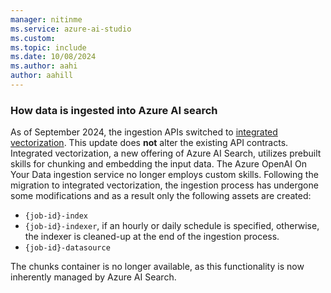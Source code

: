 ```yaml
---
manager: nitinme
ms.service: azure-ai-studio
ms.custom:
ms.topic: include
ms.date: 10/08/2024
ms.author: aahi
author: aahill
---
```


### How data is ingested into Azure AI search

As of September 2024, the ingestion APIs switched to [integrated vectorization](/azure/search/vector-search-integrated-vectorization). This update does **not** alter the existing API contracts. Integrated vectorization, a new offering of Azure AI Search, utilizes prebuilt skills for chunking and embedding the input data. The Azure OpenAI On Your Data ingestion service no longer employs custom skills. Following the migration to integrated vectorization, the ingestion process has undergone some modifications and as a result only the following assets are created:
   * `{job-id}-index`
   * `{job-id}-indexer`, if an hourly or daily schedule is specified, otherwise, the indexer is cleaned-up at the end of the ingestion process.
   * `{job-id}-datasource`

The chunks container is no longer available, as this functionality is now inherently managed by Azure AI Search.
